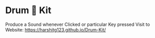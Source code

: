 # Drum 🥁 Kit
Produce a Sound whenever Clicked or particular Key pressed
Visit to Website: https://harshitg123.github.io/Drum-Kit/
